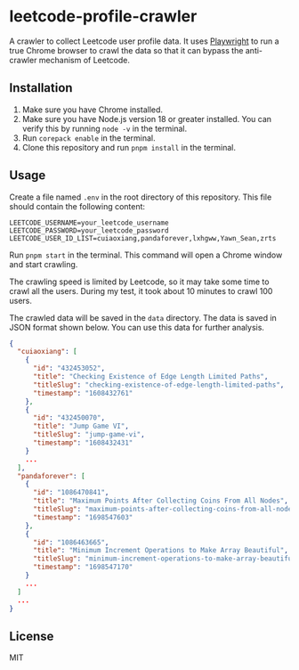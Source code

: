 # leetcode-profile-crawler

A crawler to collect Leetcode user profile data. It uses [Playwright](https://playwright.dev/) to run a true Chrome browser to crawl the data so that it can bypass the anti-crawler mechanism of Leetcode.

## Installation

1. Make sure you have Chrome installed.
1. Make sure you have Node.js version 18 or greater installed. You can verify this by running `node -v` in the terminal.
1. Run `corepack enable` in the terminal.
1. Clone this repository and run `pnpm install` in the terminal.

## Usage

Create a file named `.env` in the root directory of this repository. This file should contain the following content:

```
LEETCODE_USERNAME=your_leetcode_username
LEETCODE_PASSWORD=your_leetcode_password
LEETCODE_USER_ID_LIST=cuiaoxiang,pandaforever,lxhgww,Yawn_Sean,zrts
```

Run `pnpm start` in the terminal. This command will open a Chrome window and start crawling.

The crawling speed is limited by Leetcode, so it may take some time to crawl all the users. During my test, it took about 10 minutes to crawl 100 users.

The crawled data will be saved in the `data` directory. The data is saved in JSON format shown below. You can use this data for further analysis.

```JSON
{
  "cuiaoxiang": [
    {
      "id": "432453052",
      "title": "Checking Existence of Edge Length Limited Paths",
      "titleSlug": "checking-existence-of-edge-length-limited-paths",
      "timestamp": "1608432761"
    },
    {
      "id": "432450070",
      "title": "Jump Game VI",
      "titleSlug": "jump-game-vi",
      "timestamp": "1608432431"
    }
    ...
  ],
  "pandaforever": [
    {
      "id": "1086470841",
      "title": "Maximum Points After Collecting Coins From All Nodes",
      "titleSlug": "maximum-points-after-collecting-coins-from-all-nodes",
      "timestamp": "1698547603"
    },
    {
      "id": "1086463665",
      "title": "Minimum Increment Operations to Make Array Beautiful",
      "titleSlug": "minimum-increment-operations-to-make-array-beautiful",
      "timestamp": "1698547170"
    }
    ...
  ]
  ...
}
```

## License

MIT
